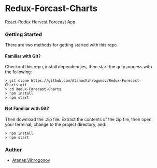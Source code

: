 # Redux-Forcast-Charts

React-Redux Harvest Forecast App

### Getting Started

There are two methods for getting started with this repo.

#### Familiar with Git?
Checkout this repo, install dependencies, then start the gulp process with the following:

```
> git clone https://github.com/AtanasVihrogonov/Redux-Forecast-Charts.git
> cd Redux-Forecast-Charts
> npm install
> npm start
```

#### Not Familiar with Git?
Then download the .zip file.  Extract the contents of the zip file, then open your terminal, change to the project directory, and:

```
> npm install
> npm start
```

### Author
- [Atanas Vihrogonov](https://avihrogonov.co.uk)

